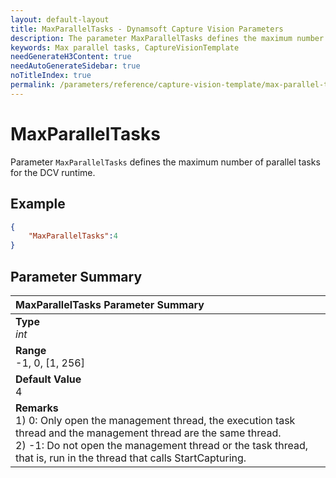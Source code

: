 ```yaml
---
layout: default-layout
title: MaxParallelTasks - Dynamsoft Capture Vision Parameters
description: The parameter MaxParallelTasks defines the maximum number of parallel tasks for the DCV runtime.
keywords: Max parallel tasks, CaptureVisionTemplate
needGenerateH3Content: true
needAutoGenerateSidebar: true
noTitleIndex: true
permalink: /parameters/reference/capture-vision-template/max-parallel-tasks.html
---
```


# MaxParallelTasks

Parameter `MaxParallelTasks` defines the maximum number of parallel tasks for the DCV runtime.

## Example

```json
{
    "MaxParallelTasks":4
}
```

## Parameter Summary

| MaxParallelTasks Parameter Summary |
| :------------- |
| **Type**<br>*int* |
| **Range**<br>-1, 0, [1, 256] |
| **Default Value**<br>4 |
| **Remarks** <br>1) 0: Only open the management thread, the execution task thread and the management thread are the same thread.<br>2) -1: Do not open the management thread or the task thread, that is, run in the thread that calls StartCapturing. |
